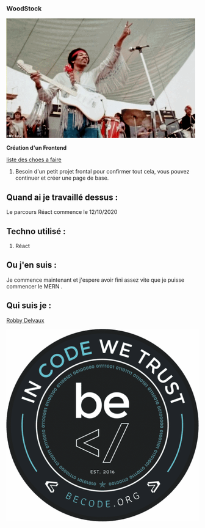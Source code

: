 ### WoodStock


![GIF](/yeah.gif)

**Création d'un Frontend**

[liste des choes a faire](https://github.com/becodeorg/CRL-Woods-3.21/blob/master/LearningPath/03.The-Mountain/15.React/4.fullFront.md)

1. Besoin d'un petit projet frontal pour confirmer tout cela, vous pouvez continuer et créer une page de base.



## Quand ai je travaillé dessus : 

Le parcours Réact commence le 12/10/2020 

## Techno utilisé :

1. Réact     


## Ou j'en suis  :

Je commence maintenant et j'espere avoir fini assez vite que je puisse commencer le MERN .

## Qui suis je :  


[Robby Delvaux](https://github.com/Delvaux1986)

![Becode_logo](/becode.png)
